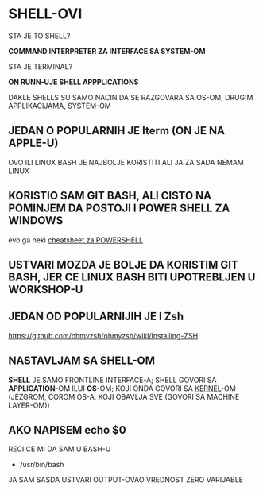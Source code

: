 # SHELL-OVI

STA JE TO SHELL?

**COMMAND INTERPRETER ZA INTERFACE SA SYSTEM-OM**

STA JE TERMINAL?

**ON RUNN-UJE SHELL APPPLICATIONS**

DAKLE SHELLS SU SAMO NACIN DA SE RAZGOVARA SA OS-OM, DRUGIM APPLIKACIJAMA, SYSTEM-OM

## JEDAN O POPULARNIH JE Iterm (ON JE NA APPLE-U)

OVO ILI LINUX BASH JE NAJBOLJE KORISTITI ALI JA ZA SADA NEMAM LINUX

## KORISTIO SAM GIT BASH, ALI CISTO NA POMINJEM DA POSTOJI I POWER SHELL ZA WINDOWS

evo ga neki [cheatsheet za POWERSHELL](https://ramblingcookiemonster.github.io/images/Cheat-Sheets/powershell-basic-cheat-sheet2.pdf)

## USTVARI MOZDA JE BOLJE DA KORISTIM GIT BASH, JER CE LINUX BASH BITI UPOTREBLJEN U WORKSHOP-U

## JEDAN OD POPULARNIJIH JE I **Zsh**

<https://github.com/ohmyzsh/ohmyzsh/wiki/Installing-ZSH>

## NASTAVLJAM SA SHELL-OM

**SHELL** JE SAMO FRONTLINE INTERFACE-A; SHELL GOVORI SA **APPLICATION**-OM ILUI **OS**-OM; KOJI ONDA GOVORI SA [KERNEL](https://en.wikipedia.org/wiki/Kernel_(operating_system))-OM (JEZGROM, COROM OS-A, KOJI OBAVLJA SVE (GOVORI SA MACHINE LAYER-OM))

## AKO NAPISEM **echo $0**

RECI CE MI DA SAM U BASH-U

- /usr/bin/bash

JA SAM SASDA USTVARI OUTPUT-OVAO VREDNOST ZERO VARIJABLE